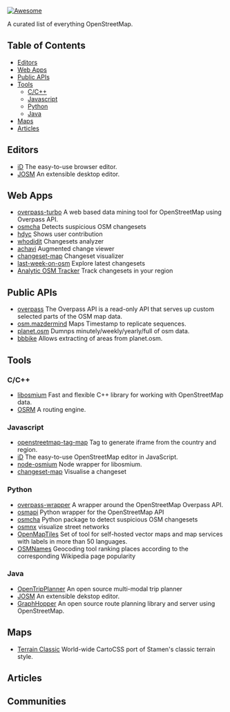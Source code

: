 [![Awesome](https://cdn.rawgit.com/sindresorhus/awesome/d7305f38d29fed78fa85652e3a63e154dd8e8829/media/badge.svg)](https://github.com/sindresorhus/awesome)

A curated list of everything OpenStreetMap.

## Table of Contents

* [Editors](#editors)
* [Web Apps](#web-apps)
* [Public APIs](#public-apis)
* [Tools](#tools)
    * [C/C++](#cc)
    * [Javascript](#javascript)
    * [Python](#python)
    * [Java](#java)
* [Maps](#maps)
* [Articles](#articles)


## Editors

- [iD](http://www.openstreetmap.org/edit?editor=id) The easy-to-use browser editor.
- [JOSM](https://josm.openstreetmap.de) An extensible desktop editor.

## Web Apps

- [overpass-turbo](http://overpass-turbo.eu) A web based data mining tool for OpenStreetMap using Overpass API.
- [osmcha](https://osmcha.mapbox.com) Detects suspicious OSM changesets
- [hdyc](http://hdyc.neis-one.org) Shows user contribution
- [whodidit](http://zverik.osm.rambler.ru/whodidit/) Changesets analyzer
- [achavi](https://overpass-api.de/achavi/) Augmented change viewer
- [changeset-map](http://osmlab.github.io/changeset-map/) Changeset visualizer
- [last-week-on-osm](https://tyrasd.github.io/latest-changes/#2/15.0/-15.0) Explore latest changesets
- [Analytic OSM Tracker](https://github.com/MichaelVL/osm-analytic-tracker) Track changesets in your region

## Public APIs

- [overpass](http://overpass-api.de) The Overpass API is a read-only API that serves up custom selected parts of the OSM map data.
- [osm.mazdermind](https://osm.mazdermind.de/replicate-sequences/) Maps Timestamp to replicate sequences.
- [planet.osm](http://planet.osm.org) Dumnps minutely/weekly/yearly/full of osm data.
- [bbbike](https://extract.bbbike.org) Allows extracting of areas from planet.osm.

## Tools

### C/C++
- [libosmium](https://github.com/osmcode/libosmium) Fast and flexible C++ library for working with OpenStreetMap data.
- [OSRM](https://github.com/Project-OSRM/osrm-backend)  A routing engine.

### Javascript
- [openstreetmap-tag-map](https://github.com/tanrax/openstreetmap-tag-map) Tag to generate iframe from the country and region.
- [iD](https://github.com/openstreetmap/iD) The easy-to-use OpenStreetMap editor in JavaScript.
- [node-osmium](https://github.com/osmcode/node-osmium) Node wrapper for libosmium.
- [changeset-map](https://github.com/osmlab/changeset-map) Visualise a changeset

### Python
- [overpass-wrapper](https://github.com/mvexel/overpass-api-python-wrapper) A wrapper around the OpenStreetMap Overpass API.
- [osmapi](https://github.com/metaodi/osmapi) Python wrapper for the OpenStreetMap API
- [osmcha](https://github.com/willemarcel/osmcha) Python package to detect suspicious OSM changesets
- [osmnx](https://github.com/gboeing/osmnx) visualize street networks
- [OpenMapTiles](https://openmaptiles.org/) Set of tool for self-hosted vector maps and map services with labels in more than 50 languages.
- [OSMNames](http://osmnames.org/) Geocoding tool ranking places according to the corresponding Wikipedia page popularity
### Java
- [OpenTripPlanner](https://github.com/opentripplanner/OpenTripPlanner) An open source multi-modal trip planner
- [JOSM](https://josm.openstreetmap.de) An extensible dekstop editor.
- [GraphHopper](https://github.com/graphhopper/graphhopper) An open source route planning library and server using OpenStreetMap.

## Maps
- [Terrain Classic](https://github.com/stamen/terrain-classic) World-wide CartoCSS port of Stamen's classic terrain style.

## Articles

## Communities
